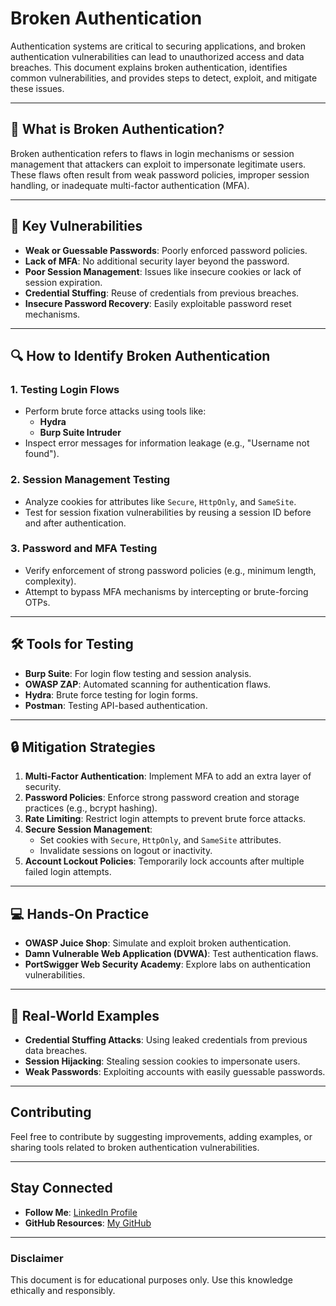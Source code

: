 # Broken Authentication

Authentication systems are critical to securing applications, and broken authentication vulnerabilities can lead to unauthorized access and data breaches. This document explains broken authentication, identifies common vulnerabilities, and provides steps to detect, exploit, and mitigate these issues.

---

## 📖 What is Broken Authentication?
Broken authentication refers to flaws in login mechanisms or session management that attackers can exploit to impersonate legitimate users. These flaws often result from weak password policies, improper session handling, or inadequate multi-factor authentication (MFA).

---

## 🚩 Key Vulnerabilities
- **Weak or Guessable Passwords**: Poorly enforced password policies.
- **Lack of MFA**: No additional security layer beyond the password.
- **Poor Session Management**: Issues like insecure cookies or lack of session expiration.
- **Credential Stuffing**: Reuse of credentials from previous breaches.
- **Insecure Password Recovery**: Easily exploitable password reset mechanisms.

---

## 🔍 How to Identify Broken Authentication

### 1. Testing Login Flows
- Perform brute force attacks using tools like:
  - **Hydra**
  - **Burp Suite Intruder**
- Inspect error messages for information leakage (e.g., "Username not found").

### 2. Session Management Testing
- Analyze cookies for attributes like `Secure`, `HttpOnly`, and `SameSite`.
- Test for session fixation vulnerabilities by reusing a session ID before and after authentication.

### 3. Password and MFA Testing
- Verify enforcement of strong password policies (e.g., minimum length, complexity).
- Attempt to bypass MFA mechanisms by intercepting or brute-forcing OTPs.

---

## 🛠️ Tools for Testing
- **Burp Suite**: For login flow testing and session analysis.
- **OWASP ZAP**: Automated scanning for authentication flaws.
- **Hydra**: Brute force testing for login forms.
- **Postman**: Testing API-based authentication.

---

## 🔒 Mitigation Strategies
1. **Multi-Factor Authentication**: Implement MFA to add an extra layer of security.
2. **Password Policies**: Enforce strong password creation and storage practices (e.g., bcrypt hashing).
3. **Rate Limiting**: Restrict login attempts to prevent brute force attacks.
4. **Secure Session Management**:
   - Set cookies with `Secure`, `HttpOnly`, and `SameSite` attributes.
   - Invalidate sessions on logout or inactivity.
5. **Account Lockout Policies**: Temporarily lock accounts after multiple failed login attempts.

---

## 💻 Hands-On Practice
- **OWASP Juice Shop**: Simulate and exploit broken authentication.
- **Damn Vulnerable Web Application (DVWA)**: Test authentication flaws.
- **PortSwigger Web Security Academy**: Explore labs on authentication vulnerabilities.

---

## 🧠 Real-World Examples
- **Credential Stuffing Attacks**: Using leaked credentials from previous data breaches.
- **Session Hijacking**: Stealing session cookies to impersonate users.
- **Weak Passwords**: Exploiting accounts with easily guessable passwords.

---

## Contributing
Feel free to contribute by suggesting improvements, adding examples, or sharing tools related to broken authentication vulnerabilities.

---

## Stay Connected
- **Follow Me**: [LinkedIn Profile](https://www.linkedin.com/in/YourLinkedIn)
- **GitHub Resources**: [My GitHub](https://github.com/YourGitHubUsername)

---

### Disclaimer
This document is for educational purposes only. Use this knowledge ethically and responsibly.
